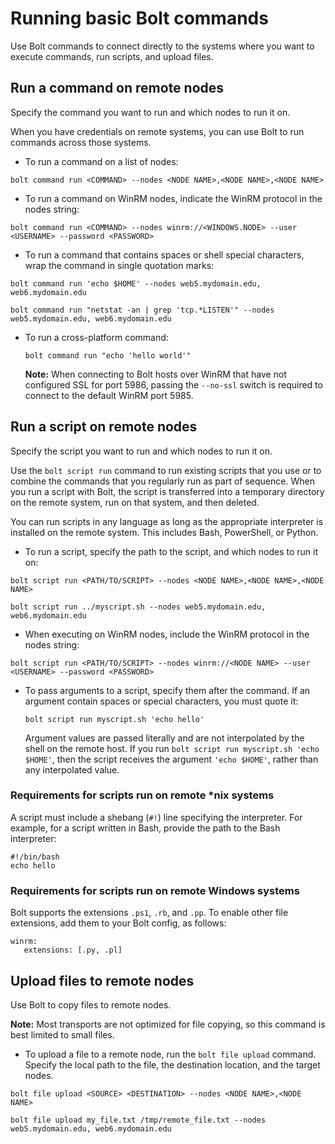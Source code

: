 # Running basic Bolt commands

Use Bolt commands to connect directly to the systems where you want to execute commands, run scripts, and upload files.

## Run a command on remote nodes

Specify the command you want to run and which nodes to run it on.

When you have credentials on remote systems, you can use Bolt to run commands across those systems.

-   To run a command on a list of nodes:

```
bolt command run <COMMAND> --nodes <NODE NAME>,<NODE NAME>,<NODE NAME>
```

-   To run a command on WinRM nodes, indicate the WinRM protocol in the nodes string:

```
bolt command run <COMMAND> --nodes winrm://<WINDOWS.NODE> --user <USERNAME> --password <PASSWORD>
```

-   To run a command that contains spaces or shell special characters, wrap the command in single quotation marks:

```
bolt command run 'echo $HOME' --nodes web5.mydomain.edu, web6.mydomain.edu
```

```
bolt command run "netstat -an | grep 'tcp.*LISTEN'" --nodes web5.mydomain.edu, web6.mydomain.edu
```

-   To run a cross-platform command:

    ```
    bolt command run "echo 'hello world'"
    ```

    **Note:** When connecting to Bolt hosts over WinRM that have not configured SSL for port 5986, passing the `--no-ssl` switch is required to connect to the default WinRM port 5985.


## Run a script on remote nodes

Specify the script you want to run and which nodes to run it on.

Use the `bolt script run` command to run existing scripts that you use or to combine the commands that you regularly run as part of sequence. When you run a script with Bolt, the script is transferred into a temporary directory on the remote system, run on that system, and then deleted.

You can run scripts in any language as long as the appropriate interpreter is installed on the remote system. This includes Bash, PowerShell, or Python.

-   To run a script, specify the path to the script, and which nodes to run it on:

```
bolt script run <PATH/TO/SCRIPT> --nodes <NODE NAME>,<NODE NAME>,<NODE NAME>
```

```
bolt script run ../myscript.sh --nodes web5.mydomain.edu, web6.mydomain.edu
```

-   When executing on WinRM nodes, include the WinRM protocol in the nodes string:

```
bolt script run <PATH/TO/SCRIPT> --nodes winrm://<NODE NAME> --user <USERNAME> --password <PASSWORD>
```

-   To pass arguments to a script, specify them after the command. If an argument contain spaces or special characters, you must quote it:

    ```
    bolt script run myscript.sh 'echo hello'
    ```

    Argument values are passed literally and are not interpolated by the shell on the remote host. If you run `bolt script run myscript.sh 'echo $HOME'`, then the script receives the argument `'echo $HOME'`, rather than any interpolated value.


### Requirements for scripts run on remote \*nix systems

A script must include a shebang \(`#!`\) line specifying the interpreter. For example, for a script written in Bash, provide the path to the Bash interpreter:

```
#!/bin/bash
echo hello
```

### Requirements for scripts run on remote Windows systems

Bolt supports the extensions `.ps1`, `.rb`, and `.pp`. To enable other file extensions, add them to your Bolt config, as follows:

```
winrm:
   extensions: [.py, .pl]
```

## Upload files to remote nodes

Use Bolt to copy files to remote nodes.

**Note:** Most transports are not optimized for file copying, so this command is best limited to small files.

-   To upload a file to a remote node, run the `bolt file upload` command. Specify the local path to the file, the destination location, and the target nodes.

```
bolt file upload <SOURCE> <DESTINATION> --nodes <NODE NAME>,<NODE NAME>
```

```
bolt file upload my_file.txt /tmp/remote_file.txt --nodes web5.mydomain.edu, web6.mydomain.edu
```


